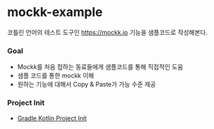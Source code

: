 # mockk-example
코틀린 언어의 테스트 도구인 https://mockk.io 기능을 샘플코드로 작성해본다.

### Goal 
- Mockk를 처음 접하는 동료들에게 샘플코드를 통해 직접적인 도움
- 샘플 코드를 통한 mockk 이해
- 원하는 기능에 대해서 Copy & Paste가 가능 수준 제공

### Project Init
- [Gradle Kotlin Project Init](https://docs.gradle.org/current/samples/sample_building_kotlin_applications.html)
